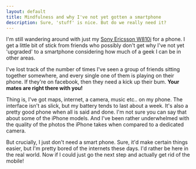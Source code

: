 ```yaml
---
layout: default
title: Mindfulness and why I've not yet gotten a smartphone
description: Sure, 'stuff' is nice. But do we really need it?
---
```

I'm still wandering around with just my <a href="http://en.wikipedia.org/wiki/Sony_Ericsson_W810" rel="nofollow">Sony Ericsson W810i</a> for a phone. I get a little bit of stick from friends who possibly don't get why I've not yet 'upgraded' to a smartphone considering how much of a geek I can be in other areas.

I've lost track of the number of times I've seen a group of friends sitting together somewhere, and every single one of them is playing on their phone. If they're on facebook, then they need a kick up their bum. **Your mates are right there with you!**

Thing is, I've got maps, internet, a camera, music etc.. on my phone. The interface isn't as slick, but my battery tends to last about a week. It's also a pretty good phone when all is said and done. I'm not sure you can say that about some of the iPhone models. And I've been rather underwhelmed with the quality of the photos the iPhone takes when compared to a dedicated camera.

But crucially, I just don't need a smart phone. Sure, it'd make certain things easier, but I'm pretty bored of the internets these days. I'd rather be here in the real world. Now if I could just go the next step and actually get rid of the mobile!
